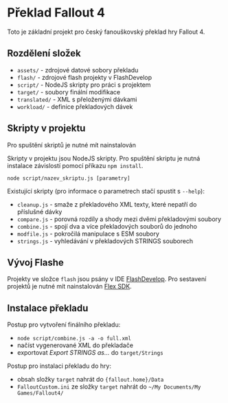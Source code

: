 # Překlad Fallout 4

Toto je základní projekt pro český fanouškovský překlad hry Fallout 4.

## Rozdělení složek

 * `assets/` - zdrojové datové sobory překladu
 * `flash/` - zdrojové flash projekty v FlashDevelop
 * `script/` - NodeJS skripty pro práci s projektem
 * `target/` - soubory finální modifikace
 * `translated/` - XML s přeloženými dávkami
 * `workload/` - definice překladových dávek

## Skripty v projektu

Pro spuštění skriptů je nutné mít nainstalován

Skripty v projektu jsou NodeJS skripty. Pro spuštění skriptu je nutná instalace závislostí pomocí příkazu `npm install`.

    node script/nazev_skriptu.js [parametry]

Existující skripty (pro informace o parametrech stačí spustit s `--help`):

 * `cleanup.js` - smaže z překladového XML texty, které nepatří do příslušné dávky
 * `compare.js` - porovná rozdíly a shody mezi dvěmi překladovými soubory
 * `combine.js` - spojí dva a více překladových souborů do jednoho
 * `modfile.js` - pokročilá manipulace s ESM soubory
 * `strings.js` - vyhledávání v překladových STRINGS souborech

## Vývoj Flashe

Projekty ve složce `flash` jsou psány v IDE [FlashDevelop](http://www.flashdevelop.org/).
Pro sestavení projektů je nutné mít nainstalován [Flex SDK](http://www.adobe.com/devnet/flex/flex-sdk-download.html).

## Instalace překladu

Postup pro vytvoření finálního překladu:

 * `node script/combine.js -a -o full.xml`
 * načíst vygenerované XML do překladače
 * exportovat *Export STRINGS as...* do `target/Strings`

Postup pro instalaci překladu do hry:

 * obsah složky `target` nahrát do `{fallout.home}/Data`
 * `FalloutCustom.ini` ze složky `target` nahrát do `~/My Documents/My Games/Fallout4/`
